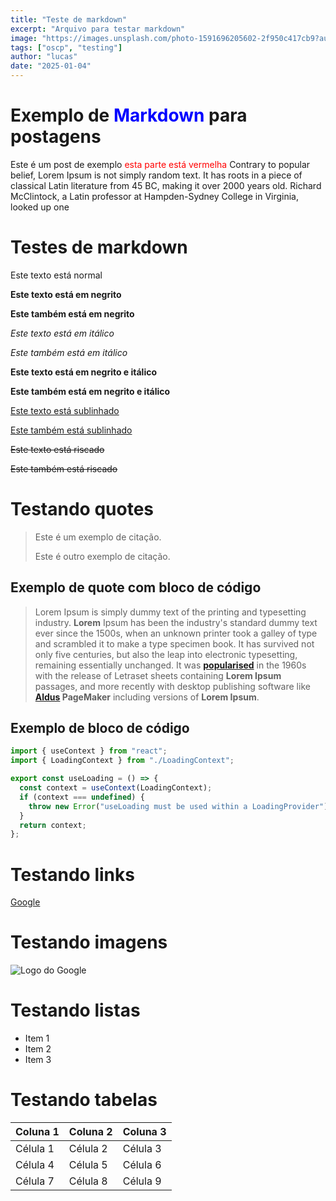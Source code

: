 ```yaml
---
title: "Teste de markdown"
excerpt: "Arquivo para testar markdown"
image: "https://images.unsplash.com/photo-1591696205602-2f950c417cb9?auto=format&fit=crop&q=80"
tags: ["oscp", "testing"]
author: "lucas"
date: "2025-01-04"
---
```


# Exemplo de <span style="color: blue;">Markdown</span> para postagens

Este é um post de exemplo <span style="color: red;">esta parte está vermelha</span> Contrary to popular belief, Lorem Ipsum is not simply random text. It has roots in a piece of classical Latin literature from 45 BC, making it over 2000 years old. Richard McClintock, a Latin professor at Hampden-Sydney College in Virginia, looked up one

# Testes de markdown

Este texto está normal

**Este texto está em negrito**

**Este também está em negrito**

_Este texto está em itálico_

_Este também está em itálico_

**Este texto está em negrito e itálico**

**Este também está em negrito e itálico**

<u>Este texto está sublinhado</u>

<u>Este também está sublinhado</u>

<s>Este texto está riscado</s>

<s>Este também está riscado</s>

# Testando quotes

> Este é um exemplo de citação.
>
> Este é outro exemplo de citação.

## Exemplo de quote com bloco de código

> Lorem Ipsum is simply dummy text of the printing and typesetting industry. **Lorem** Ipsum has
> been the industry's standard dummy text ever since the 1500s, when an unknown printer took a galley
> of type and scrambled it to make a type specimen book. It has survived not only five centuries,
> but also the leap into electronic typesetting, remaining essentially unchanged. It was
> **[popularised](#)** in the 1960s with the release of Letraset sheets containing **Lorem Ipsum** passages,
> and more recently with desktop publishing software like **[Aldus](#) PageMaker** including versions of
> **Lorem Ipsum**.

## Exemplo de bloco de código

```javascript
import { useContext } from "react";
import { LoadingContext } from "./LoadingContext";

export const useLoading = () => {
  const context = useContext(LoadingContext);
  if (context === undefined) {
    throw new Error("useLoading must be used within a LoadingProvider");
  }
  return context;
};
```

# Testando links

[Google](https://www.google.com)

# Testando imagens

![Logo do Google](https://www.google.com/images/branding/googlelogo/1x/googlelogo_color_272x92dp.png)

# Testando listas

- Item 1
- Item 2
- Item 3

# Testando tabelas

| Coluna 1 | Coluna 2 | Coluna 3 |
| -------- | -------- | -------- |
| Célula 1 | Célula 2 | Célula 3 |
| Célula 4 | Célula 5 | Célula 6 |
| Célula 7 | Célula 8 | Célula 9 |
